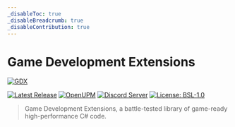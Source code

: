 ```yaml
---
_disableToc: true
_disableBreadcrumb: true
_disableContribution: true
---
```

# Game Development Extensions
[![GDX](/images/home/gdx-banner.png)](https://github.com/dotBunny/GDX)

[![Latest Release](https://img.shields.io/github/release/dotBunny/GDX.svg?logo=github)](https://github.com/dotBunny/GDX/releases)
[![OpenUPM](https://img.shields.io/npm/v/com.dotbunny.gdx?label=openupm&registry_uri=https://package.openupm.com)](https://openupm.com/packages/com.dotbunny.gdx/)
[![Discord Server](https://img.shields.io/discord/582190573897908224.svg?label=discord&logo=discord&color=informational)](https://discord.gg/EcceFGAuJs)
[![License: BSL-1.0](https://img.shields.io/badge/License-BSL-blue.svg)](https://github.com/dotBunny/GDX/blob/main/LICENSE)

> Game Development Extensions, a battle-tested library of game-ready high-performance C# code.